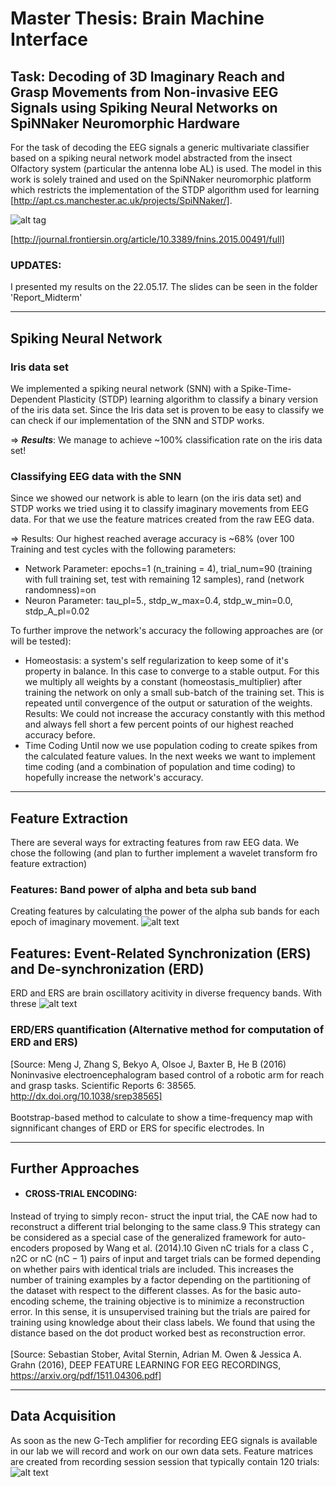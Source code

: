 Master Thesis: Brain Machine Interface
======================================

## Task: Decoding of 3D Imaginary Reach and Grasp Movements from Non-invasive EEG Signals using Spiking Neural Networks on SpiNNaker Neuromorphic Hardware

For the task of decoding the EEG signals a generic multivariate classifier based on a spiking neural network model abstracted from the insect Olfactory system (particular the antenna lobe AL) is used.
The model in this work is solely trained and used on the SpiNNaker neuromorphic platform which restricts the implementation of the STDP algorithm used for learning [http://apt.cs.manchester.ac.uk/projects/SpiNNaker/].

![alt tag](http://www.frontiersin.org/files/Articles/164125/fnins-09-00491-HTML/image_m/fnins-09-00491-g001.jpg)

[http://journal.frontiersin.org/article/10.3389/fnins.2015.00491/full]


### UPDATES:
I presented my results on the 22.05.17. The slides can be seen in the folder 'Report_Midterm'



--------------------------
## Spiking Neural Network

### Iris data set
We implemented a spiking neural network (SNN) with a Spike-Time-Dependent Plasticity  (STDP) learning algorithm to classify a binary version of the iris data set. 
Since the Iris data set is proven to be easy to classify we can check if our implementation of the SNN and STDP works.

=> ***Results***: We manage to achieve ~100% classification rate on the iris data set!

### Classifying EEG data with the SNN
Since we showed our network is able to learn (on the iris data set) and STDP works we tried using it to classify imaginary movements from EEG data. For that we use the feature matrices created from the raw EEG data.

=> Results: Our highest reached average accuracy is ~68% (over 100 Training and test cycles with the following parameters:
- Network Parameter:
epochs=1 (n_training = 4),
trial_num=90 (training with full training set, test with remaining 12 samples),
rand (network randomness)=on
- Neuron Parameter:
tau_pl=5.,
stdp_w_max=0.4,
stdp_w_min=0.0,
stdp_A_pl=0.02

To further improve the network's accuracy the following approaches are (or will be tested):
- Homeostasis:	a system's self regularization to keep some of it's property in balance. In this case to converge to a stable output.
For this we multiply all weights by a constant (homeostasis_multiplier) after training the network on only a small sub-batch of the training set. This is repeated until convergence of the output or saturation of the weights.
Results: We could not increase the accuracy constantly with this method and always fell short a few percent points of our highest reached accuracy before.
- Time Coding
Until now we use population coding to create spikes from the calculated feature values. In the next weeks we want to implement time coding (and a combination of population and time coding) to hopefully increase the network's accuracy.



----------------------
## Feature Extraction

There are several ways for extracting features from raw EEG data. We chose the following (and plan to further implement a wavelet transform fro feature extraction)

### Features: Band power of alpha and beta sub band 
Creating features by calculating the power of the alpha sub bands for each epoch of imaginary movement. 
![alt text](https://github.com/LeRyc/Master-Thesis-Brain-Machine-Interface/blob/master/readme_img/feat_extract_subbands.png)


## Features: Event-Related Synchronization (ERS) and De-synchronization (ERD)
ERD and ERS are brain oscillatory acitivity in diverse frequency bands. With threse
![alt text](https://github.com/LeRyc/Master-Thesis-Brain-Machine-Interface/blob/master/readme_img/feat_extract_ersd.png)

### ERD/ERS quantification (Alternative method for computation of ERD and ERS)
[Source: Meng J, Zhang S, Bekyo A, Olsoe J, Baxter B, He B (2016) Noninvasive electroencephalogram based control of a robotic arm for reach and grasp tasks. Scientific Reports 6: 38565. http://dx.doi.org/10.1038/srep38565]
<br />
<br />
Bootstrap-based method to calculate to show a time-frequency map with signnificant changes of ERD or ERS for specific electrodes. In

--------------------------
## Further Approaches 
* #### CROSS-TRIAL ENCODING: 
Instead of trying to simply recon- struct the input trial, the CAE now had to reconstruct a different trial belonging to the same class.9 This strategy can be considered as a special case of the generalized framework for auto-encoders proposed by Wang et al. (2014).10 Given nC trials for a class C , n2C or nC (nC − 1) pairs of input and target trials can be formed depending on whether pairs with identical trials are included. This increases the number of training examples by a factor depending on the partitioning of the dataset with respect to the different classes. As for the basic auto-encoding scheme, the training objective is to minimize a reconstruction error. In this sense, it is unsupervised training but the trials are paired for training using knowledge about their class labels. We found that using the distance based on the dot product worked best as reconstruction error.
<br />
<br />
[Source: Sebastian Stober, Avital Sternin, Adrian M. Owen & Jessica A. Grahn (2016),
DEEP FEATURE LEARNING FOR EEG RECORDINGS, https://arxiv.org/pdf/1511.04306.pdf]

--------------------------
## Data Acquisition 
As soon as the new G-Tech amplifier for recording EEG signals is available in our lab we will record and work on our own data sets.
Feature matrices are created from recording session session that typically contain 120 trials:
![alt text](https://github.com/LeRyc/Master-Thesis-Brain-Machine-Interface/blob/master/readme_img/eeg_recording_trial.png)


